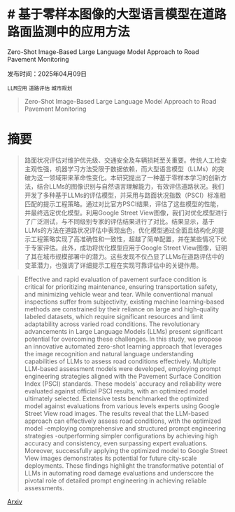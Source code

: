 # # 基于零样本图像的大型语言模型在道路路面监测中的应用方法
Zero-Shot Image-Based Large Language Model Approach to Road Pavement Monitoring

发布时间：2025年04月09日

`LLM应用` `道路评估` `城市规划`

> Zero-Shot Image-Based Large Language Model Approach to Road Pavement Monitoring

# 摘要

> 路面状况评估对维护优先级、交通安全及车辆损耗至关重要。传统人工检查主观性强，机器学习方法受限于数据依赖，而大型语言模型（LLMs）的突破为这一领域带来革命性变化。本研究提出了一种基于零样本学习的创新方法，结合LLMs的图像识别与自然语言理解能力，有效评估道路状况。我们开发了多种基于LLMs的评估模型，并采用与路面状况指数（PSCI）标准相匹配的提示工程策略。通过对比官方PSCI结果，评估了这些模型的性能，并最终选定优化模型。利用Google Street View图像，我们对优化模型进行了广泛测试，与不同级别专家的评估结果进行了对比。结果显示，基于LLMs的方法在道路状况评估中表现出色，优化模型通过全面且结构化的提示工程策略实现了高准确性和一致性，超越了简单配置，并在某些情况下优于专家评估。此外，成功将优化模型应用于Google Street View图像，证明了其在城市规模部署中的潜力。这些发现不仅凸显了LLMs在道路评估中的变革潜力，也强调了详细提示工程在实现可靠评估中的关键作用。

> Effective and rapid evaluation of pavement surface condition is critical for prioritizing maintenance, ensuring transportation safety, and minimizing vehicle wear and tear. While conventional manual inspections suffer from subjectivity, existing machine learning-based methods are constrained by their reliance on large and high-quality labeled datasets, which require significant resources and limit adaptability across varied road conditions. The revolutionary advancements in Large Language Models (LLMs) present significant potential for overcoming these challenges. In this study, we propose an innovative automated zero-shot learning approach that leverages the image recognition and natural language understanding capabilities of LLMs to assess road conditions effectively. Multiple LLM-based assessment models were developed, employing prompt engineering strategies aligned with the Pavement Surface Condition Index (PSCI) standards. These models' accuracy and reliability were evaluated against official PSCI results, with an optimized model ultimately selected. Extensive tests benchmarked the optimized model against evaluations from various levels experts using Google Street View road images. The results reveal that the LLM-based approach can effectively assess road conditions, with the optimized model -employing comprehensive and structured prompt engineering strategies -outperforming simpler configurations by achieving high accuracy and consistency, even surpassing expert evaluations. Moreover, successfully applying the optimized model to Google Street View images demonstrates its potential for future city-scale deployments. These findings highlight the transformative potential of LLMs in automating road damage evaluations and underscore the pivotal role of detailed prompt engineering in achieving reliable assessments.

[Arxiv](https://arxiv.org/abs/2504.06785)